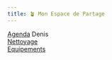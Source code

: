 ```yaml
---
title: 🪴 Mon Espace de Partage
---
```


[Agenda](notes/agenda.md) Denis  
[Nettoyage](notes/nettoyage/nettoyage.md)  
[Equipements](notes/departements/D_Equipements.md)

